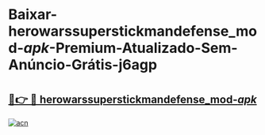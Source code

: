 # Baixar-herowarssuperstickmandefense_mod-_apk_-Premium-Atualizado-Sem-Anúncio-Grátis-j6agp

# <h2><a href="https://naf02l.esa.edu.pl?src=herowarssuperstickmandefense_mod-_apk_&ref=j6agp">🔗👉 🔴 herowarssuperstickmandefense_mod-_apk_</a></h2>

[![acn](https://github.com/user-attachments/assets/0f9c940e-d8b0-45ae-aac7-cd30a18b3e1c)](https://naf02l.esa.edu.pl?src=herowarssuperstickmandefense_mod-_apk_&ref=j6agp)

